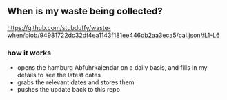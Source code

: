 ## When is my waste being collected?
  https://github.com/stubduffy/waste-when/blob/94981722dc32df4ea1143f181ee446db2aa3eca5/cal.json#L1-L6
  
  ### how it works
  - opens the hamburg Abfuhrkalendar on a daily basis, and fills in my details to see the latest dates
  - grabs the relevant dates and stores them
  - pushes the update back to this repo
  
